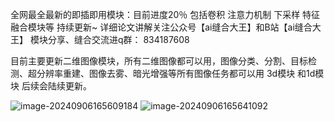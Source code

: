 全网最全最新的即插即用模块：目前进度20％
包括卷积 注意力机制 下采样 特征融合模块等
持续更新~
详细论文讲解关注公众号【ai缝合大王】和B站【ai缝合大王】
模块分享、缝合交流进q群：
834187608

目前主要更新二维图像模块，所有二维图像都可以用，图像分类、分割、目标检测、超分辨率重建、图像去雾、暗光增强等所有图像任务都可以用   3d模块 和1d模块 后续会陆续更新。


![image-20240906165609184](https://github.com/user-attachments/assets/e3a2039e-1d9e-4443-80e3-24fcf66a0481)
![image-20240906165641092](https://github.com/user-attachments/assets/5bb85773-92d8-4f49-9430-b941f9a6798f)
